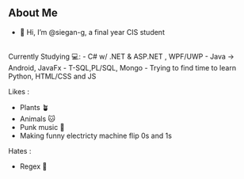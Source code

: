 
## About Me
- 👋 Hi, I’m @siegan-g, a final year CIS student
<br/>
Currently Studying 💻: 
  - C# w/ .NET & ASP.NET , WPF/UWP 
  - Java -> Android, JavaFx 
  - T-SQL,PL/SQL, Mongo 
  - Trying to find time to learn Python, HTML/CSS and JS
 
 Likes :
 - Plants 🪴
 - Animals 🐱
 - Punk music 🎸
 - Making funny electricty machine flip 0s and 1s 

 Hates : 
 - Regex 🤮



